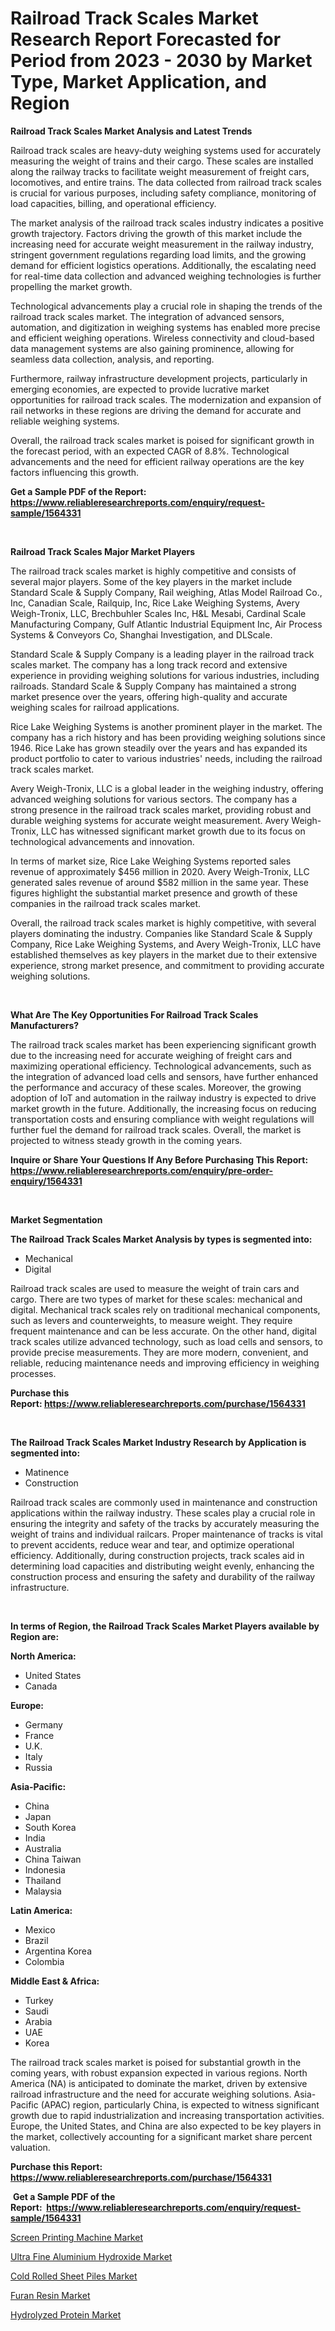 <p><h1>Railroad Track Scales Market Research Report Forecasted for Period from 2023 -  2030 by Market Type, Market Application, and Region</h1></p><p><strong>Railroad Track Scales Market Analysis and Latest Trends</strong></p>
<p><p>Railroad track scales are heavy-duty weighing systems used for accurately measuring the weight of trains and their cargo. These scales are installed along the railway tracks to facilitate weight measurement of freight cars, locomotives, and entire trains. The data collected from railroad track scales is crucial for various purposes, including safety compliance, monitoring of load capacities, billing, and operational efficiency.</p><p>The market analysis of the railroad track scales industry indicates a positive growth trajectory. Factors driving the growth of this market include the increasing need for accurate weight measurement in the railway industry, stringent government regulations regarding load limits, and the growing demand for efficient logistics operations. Additionally, the escalating need for real-time data collection and advanced weighing technologies is further propelling the market growth.</p><p>Technological advancements play a crucial role in shaping the trends of the railroad track scales market. The integration of advanced sensors, automation, and digitization in weighing systems has enabled more precise and efficient weighing operations. Wireless connectivity and cloud-based data management systems are also gaining prominence, allowing for seamless data collection, analysis, and reporting.</p><p>Furthermore, railway infrastructure development projects, particularly in emerging economies, are expected to provide lucrative market opportunities for railroad track scales. The modernization and expansion of rail networks in these regions are driving the demand for accurate and reliable weighing systems.</p><p>Overall, the railroad track scales market is poised for significant growth in the forecast period, with an expected CAGR of 8.8%. Technological advancements and the need for efficient railway operations are the key factors influencing this growth.</p></p>
<p><strong>Get a Sample PDF of the Report:&nbsp; <a href="https://www.reliableresearchreports.com/enquiry/request-sample/1564331">https://www.reliableresearchreports.com/enquiry/request-sample/1564331</a></strong></p>
<p>&nbsp;</p>
<p><strong>Railroad Track Scales Major Market Players</strong></p>
<p><p>The railroad track scales market is highly competitive and consists of several major players. Some of the key players in the market include Standard Scale & Supply Company, Rail weighing, Atlas Model Railroad Co., Inc, Canadian Scale, Railquip, Inc, Rice Lake Weighing Systems, Avery Weigh-Tronix, LLC, Brechbuhler Scales Inc, H&L Mesabi, Cardinal Scale Manufacturing Company, Gulf Atlantic Industrial Equipment Inc, Air Process Systems & Conveyors Co, Shanghai Investigation, and DLScale.</p><p>Standard Scale & Supply Company is a leading player in the railroad track scales market. The company has a long track record and extensive experience in providing weighing solutions for various industries, including railroads. Standard Scale & Supply Company has maintained a strong market presence over the years, offering high-quality and accurate weighing scales for railroad applications.</p><p>Rice Lake Weighing Systems is another prominent player in the market. The company has a rich history and has been providing weighing solutions since 1946. Rice Lake has grown steadily over the years and has expanded its product portfolio to cater to various industries' needs, including the railroad track scales market.</p><p>Avery Weigh-Tronix, LLC is a global leader in the weighing industry, offering advanced weighing solutions for various sectors. The company has a strong presence in the railroad track scales market, providing robust and durable weighing systems for accurate weight measurement. Avery Weigh-Tronix, LLC has witnessed significant market growth due to its focus on technological advancements and innovation.</p><p>In terms of market size, Rice Lake Weighing Systems reported sales revenue of approximately $456 million in 2020. Avery Weigh-Tronix, LLC generated sales revenue of around $582 million in the same year. These figures highlight the substantial market presence and growth of these companies in the railroad track scales market.</p><p>Overall, the railroad track scales market is highly competitive, with several players dominating the industry. Companies like Standard Scale & Supply Company, Rice Lake Weighing Systems, and Avery Weigh-Tronix, LLC have established themselves as key players in the market due to their extensive experience, strong market presence, and commitment to providing accurate weighing solutions.</p></p>
<p>&nbsp;</p>
<p><strong>What Are The Key Opportunities For Railroad Track Scales Manufacturers?</strong></p>
<p><p>The railroad track scales market has been experiencing significant growth due to the increasing need for accurate weighing of freight cars and maximizing operational efficiency. Technological advancements, such as the integration of advanced load cells and sensors, have further enhanced the performance and accuracy of these scales. Moreover, the growing adoption of IoT and automation in the railway industry is expected to drive market growth in the future. Additionally, the increasing focus on reducing transportation costs and ensuring compliance with weight regulations will further fuel the demand for railroad track scales. Overall, the market is projected to witness steady growth in the coming years.</p></p>
<p><strong>Inquire or Share Your Questions If Any Before Purchasing This Report: <a href="https://www.reliableresearchreports.com/enquiry/pre-order-enquiry/1564331">https://www.reliableresearchreports.com/enquiry/pre-order-enquiry/1564331</a></strong></p>
<p>&nbsp;</p>
<p><strong>Market Segmentation</strong></p>
<p><strong>The Railroad Track Scales Market Analysis by types is segmented into:</strong></p>
<p><ul><li>Mechanical</li><li>Digital</li></ul></p>
<p><p>Railroad track scales are used to measure the weight of train cars and cargo. There are two types of market for these scales: mechanical and digital. Mechanical track scales rely on traditional mechanical components, such as levers and counterweights, to measure weight. They require frequent maintenance and can be less accurate. On the other hand, digital track scales utilize advanced technology, such as load cells and sensors, to provide precise measurements. They are more modern, convenient, and reliable, reducing maintenance needs and improving efficiency in weighing processes.</p></p>
<p><strong>Purchase this Report:&nbsp;<a href="https://www.reliableresearchreports.com/purchase/1564331">https://www.reliableresearchreports.com/purchase/1564331</a></strong></p>
<p>&nbsp;</p>
<p><strong>The Railroad Track Scales Market Industry Research by Application is segmented into:</strong></p>
<p><ul><li>Matinence</li><li>Construction</li></ul></p>
<p><p>Railroad track scales are commonly used in maintenance and construction applications within the railway industry. These scales play a crucial role in ensuring the integrity and safety of the tracks by accurately measuring the weight of trains and individual railcars. Proper maintenance of tracks is vital to prevent accidents, reduce wear and tear, and optimize operational efficiency. Additionally, during construction projects, track scales aid in determining load capacities and distributing weight evenly, enhancing the construction process and ensuring the safety and durability of the railway infrastructure.</p></p>
<p>&nbsp;</p>
<p><strong>In terms of Region, the Railroad Track Scales Market Players available by Region are:</strong></p>
<p>
    <p> <strong> North America: </strong>
        <ul>
            <li>United States</li>
            <li>Canada</li>
        </ul>
        </p> 
    <p> <strong> Europe: </strong>
        <ul>
            <li>Germany</li>
            <li>France</li>
            <li>U.K.</li>
            <li>Italy</li>
            <li>Russia</li>
        </ul>
        </p> 
    <p> <strong> Asia-Pacific: </strong>
        <ul>
            <li>China</li>
            <li>Japan</li>
            <li>South Korea</li>
            <li>India</li>
            <li>Australia</li>
            <li>China Taiwan</li>
            <li>Indonesia</li>
            <li>Thailand</li>
            <li>Malaysia</li>
        </ul>
        </p> 
    <p> <strong> Latin America: </strong>
        <ul>
            <li>Mexico</li>
            <li>Brazil</li>
            <li>Argentina Korea</li>
            <li>Colombia</li>
        </ul>
        </p> 
    <p> <strong> Middle East & Africa: </strong>
        <ul>
            <li>Turkey</li>
            <li>Saudi</li>
            <li>Arabia</li>
            <li>UAE</li>
            <li>Korea</li>
        </ul>
    </p>
    </p>
<p><p>The railroad track scales market is poised for substantial growth in the coming years, with robust expansion expected in various regions. North America (NA) is anticipated to dominate the market, driven by extensive railroad infrastructure and the need for accurate weighing solutions. Asia-Pacific (APAC) region, particularly China, is expected to witness significant growth due to rapid industrialization and increasing transportation activities. Europe, the United States, and China are also expected to be key players in the market, collectively accounting for a significant market share percent valuation.</p></p>
<p><strong>Purchase this Report: <a href="https://www.reliableresearchreports.com/purchase/1564331">https://www.reliableresearchreports.com/purchase/1564331</a></strong></p>
<p>&nbsp;<strong>Get a Sample PDF of the Report:&nbsp;&nbsp;<a href="https://www.reliableresearchreports.com/enquiry/request-sample/1564331">https://www.reliableresearchreports.com/enquiry/request-sample/1564331</a></strong></p>
<p><strong></strong></p>
<p><p><a href="https://medium.com/@avaalsop666/screen-printing-machine-market-exploring-market-share-market-trends-and-future-growth-5909c3afe0ec">Screen Printing Machine Market</a></p><p><a href="https://www.linkedin.com/pulse/decoding-ultra-fine-aluminium-hydroxide-market-deep-dive-aleoe/">Ultra Fine Aluminium Hydroxide Market</a></p><p><a href="https://www.linkedin.com/pulse/cold-rolled-sheet-piles-market-size-growth-forecast-from-d3pge/">Cold Rolled Sheet Piles Market</a></p><p><a href="https://github.com/JameTravis/Market-Research-Report-List-2/blob/main/furan-resin-market.md">Furan Resin Market</a></p><p><a href="https://medium.com/@royross51/hydrolyzed-protein-market-size-and-market-trends-complete-industry-overview-2023-to-2030-a0f8256f0108">Hydrolyzed Protein Market</a></p></p>